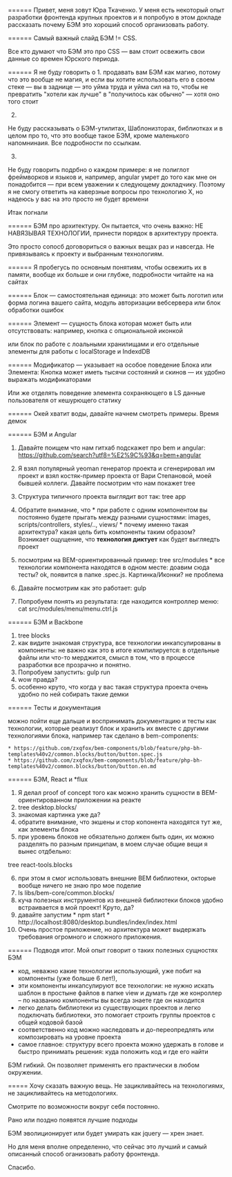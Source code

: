 ======
Привет, меня зовут Юра Ткаченко.
У меня есть некоторый опыт разработки фронтенда крупных проектов и я попробую в этом докладе рассказать почему БЭМ это хороший способ организовать работу.

======
Самый важный слайд
БЭМ != CSS.

Все кто думают что БЭМ это про CSS — вам стоит освежить свои данные со времен Юрского периода.

======
Я не буду говорить о
  1.
  продавать вам БЭМ как магию, потому что это вообще не магия, и если вы хотите использовать его в своем  стеке  — вы в заднице — это уйма труда и уйма сил на то, чтобы не превратить "хотели как лучше" в "получилось как обычно" — хотя оно того стоит

  2.
  Не буду рассказывать о БЭМ-утилитах, Шаблонизторах, библиотках и в целом про то, что это вообще такое БЭМ, кроме маленького напомнинаия. Все подробности по ссылкам.

  3.
  Не буду говорить подрбно о каждом примере: я не полиглот фреймворков и языков и, например, angular умрет до того как мне он понадобится — при всем уважении к следующему докладчику.
  Поэтому я не смогу ответить на каверзные вопросы про технологию Х, но надеюсь у вас на это просто не будет времени

Итак погнали

======
БЭМ про архитектуру.
Он пытается, что очень важно: НЕ НАВЯЗЫВАЯ ТЕХНОЛОГИИ, принести порядок в архитектуру проекта.

Это просто сопосб договориться о важных вещах раз и навсегда.
Не привязываясь к проекту и выбранным технологиям.

======
Я пробегусь по основным понятиям, чтобы освежить их в памяти, вообще их больше и они глубже, подробности читайте на на сайтах

======
Блок — самостоятельная единица: это может быть логотип или форма логина вашего сайта, модуль авторизации вебсервера или блок обработки ошибок

======
Элемент — сущность блока которая может быть или отсутствовать: например, кнопка с опциональной иконкой

или блок по работе с лоальными хранилищами и его отдельные элементы для работы с localStorage и IndexdDB

======
Модификатор — указывает на особое поведение Блока или Элемента: Кнопка может иметь тысячи состояний и скинов — их удобно выражать модификаторами

Или же отделять поведение элемента сохраняющего в LS данные пользователя от кешурющего статику

======
Окей хватит воды, давайте начнем смотреть примеры.
Время демок

======
БЭМ и Angular

  1. Давайте поищем что нам гитхаб подскажет про bem и angular: https://github.com/search?utf8=%E2%9C%93&q=bem+angular

  2. Я взял популярный yeoman генератор проекта и сгенерировал им проект и взял костяк-пример проекта от Вари Степановой, моей бывшей коллеги.
  Давайте посмотрим что нам покажет tree

  3. Структура типичного проекта выглядит вот так: tree app
  4. Обратите внимание, что
    * при работе с одним компонентом вы постоянно будете прыгать между разными сущностями: images, scripts/controllers, styles/.., views/
    * почему именно такая архитектура? какая цель бить компоненты таким образом? Возникает ощущение, что **технология диктует** как будет выгляедть проект

  5. посмотрим на BEM-ориентированный пример:
    tree src/modules
    * все технологии компонента находятся в одном месте: доавим сюда тесты? ok, появится в папке .spec.js. Картинка/Иконки? не проблема

  6. Давайте посмотрим как это работает: gulp
  7. Попробуем понять из результата: где находится контроллер меню: cat src/modules/menu/menu.ctrl.js

======
БЭМ и Backbone

  1. tree blocks
  2. как видите знакомая структура, все технологии инкапсулированы в компоненты: не важно как это в итоге компилируется: в отдельные файлы или что-то мерджится, смысл в том, что в процессе разработки все прозрачно и понятно.
  3. Попробуем запустить: gulp run
  4. wow правда?
  5. особенно круто, что когда у вас такая структура проекта очень удобно по ней собирать такие демки

======
Тесты и документация

  можно пойти еще дальше и воспринимать документацию и тесты как технологии, которые реализут блок и хранить их вместе с другими технологиями блока, например так сделано в bem-components:

    * https://github.com/zxqfox/bem-components/blob/feature/php-bh-templates%40v2/common.blocks/button/button.spec.js
    * https://github.com/zxqfox/bem-components/blob/feature/php-bh-templates%40v2/common.blocks/button/button.en.md

======
БЭМ, React и *flux

  1. Я делал proof of concept того как можно хранить сущности в BEM-ориентированном приложении на реакте
  2. tree desktop.blocks/
  3. знакомая картинка уже да?
  4. обратите внимание, что экшены и стор копонента находятся тут же, как элементы блока
  5. при уровень блоков не обязательно должен быть один, их можно разделять по разным принципам, в моем случае общие вещи я вынес отдбельно:

  tree react-tools.blocks

  6. при этом я смог использовать внешние BEM библиотеки, окторые вообще ничего не знаю про мое поделие
  7. ls libs/bem-core/common.blocks/
  8. куча полезных инструментов из внешней библиотеки блоков удобно встраивается в мой проект! Круто, да?
  9. давайте запустим
    * npm start
    * http://localhost:8080/desktop.bundles/index/index.html
  10. Очень простое приложение, но архитектура может выдержать требования огромного и сложного приложения.

======
Подводя итог.
Мой опыт говорит о таких полезных сущностях БЭМ
 * код, неважно какие технологии использующий, уже побит на компоненты (уже больше 6 лет!),
 * эти компоненты инкапсулируют все технологии: не нужно искать шаблон в простыне файлов в папке view и думать где же конроллер – по названию компоненты вы всегда знаете где он находится
 * легко делать библиотеки из существующих проектов и легко подключать библиотеки, это помогает строить группы проектов с общей кодовой базой
 * соответственно код можно наследовать и до-переопредлять или композировать на уровне проекта
 * самое главное: структуру всего проекта можно удержать в голове и быстро принимать решения: куда положить код и где его найти

БЭМ гибкий. Он позволяет применять его практически в любом окружении.

=====
Хочу сказать важную вещь. Не зацикливайтесь на технологиямх, не зацикливайтесь на методологиях.

Смотрите по возможности вокруг себя постоянно.

Рано или поздно появятся лучшие подходы

БЭМ эволиционирует или будет умирать как jquery — хрен знает.

Но для меня вполне определенно, что сейчас это лучший и самый описанный способ оганизовать работу фронтенда.

Спасибо.
